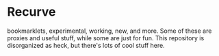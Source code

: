 # Recurve
bookmarklets, experimental, working, new, and more. Some of these are proxies and useful stuff, while some are just for fun. This repository is disorganized as heck, but there's lots of cool stuff here.
